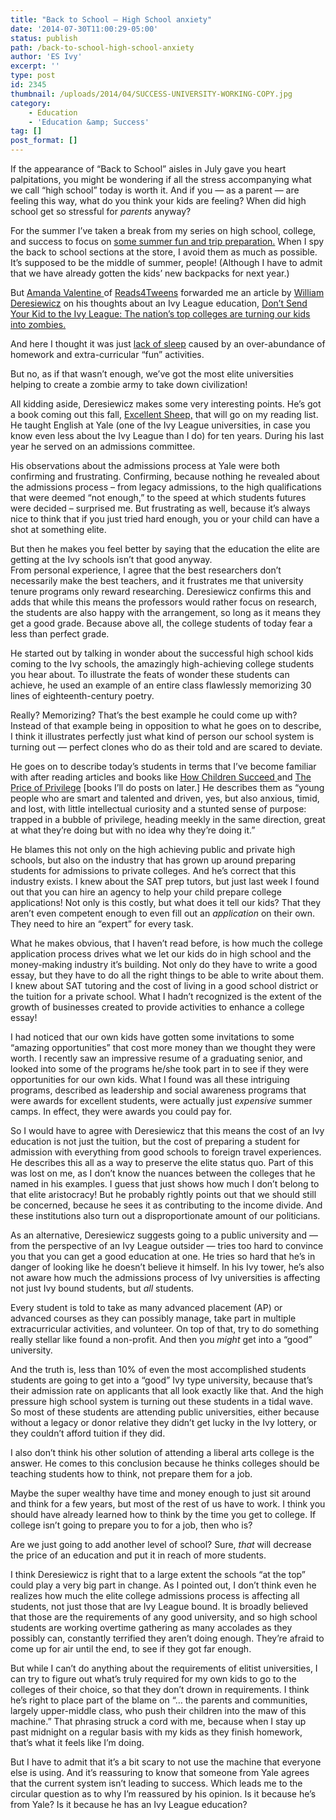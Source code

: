 ```yaml
---
title: "Back to School – High School anxiety"
date: '2014-07-30T11:00:29-05:00'
status: publish
path: /back-to-school-high-school-anxiety
author: 'ES Ivy'
excerpt: ''
type: post
id: 2345
thumbnail: /uploads/2014/04/SUCCESS-UNIVERSITY-WORKING-COPY.jpg
category:
    - Education
    - 'Education &amp; Success'
tag: []
post_format: []
---
```

If the appearance of “Back to School” aisles in July gave you heart palpitations, you might be wondering if all the stress accompanying what we call “high school” today is worth it. And if you — as a parent — are feeling this way, what do you think your kids are feeling? When did high school get so stressful for *parents* anyway?

For the summer I’ve taken a break from my series on high school, college, and success to focus on [some summer fun and trip preparation.](http://192.168.1.34:4945/draft2220 "Disney Parks Trip planning") When I spy the back to school sections at the store, I avoid them as much as possible. It’s supposed to be the middle of summer, people! (Although I have to admit that we have already gotten the kids’ new backpacks for next year.)

But [Amanda Valentine ](http://www.ayvalentine.com/)of [Reads4Tweens](http://reads4tweens.com) forwarded me an article by [William Deresiewicz](http://www.billderesiewicz.com/ "Excellent Sheep") on his thoughts about an Ivy League education, [Don’t Send Your Kid to the Ivy League: The nation’s top colleges are turning our kids into zombies.](http://www.newrepublic.com/article/118747/ivy-league-schools-are-overrated-send-your-kids-elsewhere?utm_source=Mic+Check&utm_campaign=8e909e4e92-Mic_Report_7_23_2014&utm_medium=email&utm_term=0_51f2320b33-8e909e4e92-285157361)

And here I thought it was just [lack of sleep](http://theeducatedmom.com/sleep-like-a-violinist/) caused by an over-abundance of homework and extra-curricular “fun” activities.

But no, as if that wasn’t enough, we’ve got the most elite universities helping to create a zombie army to take down civilization!

All kidding aside, Deresiewicz makes some very interesting points. He’s got a book coming out this fall, [Excellent Sheep,](http://www.amazon.com/gp/product/1476702713/ref=as_li_qf_sp_asin_il_tl?ie=UTF8&camp=1789&creative=9325&creativeASIN=1476702713&linkCode=as2&tag=esiv-20&linkId=FFMEK24DNAGFBTMB "Buy it on Amazon") that will go on my reading list. He taught English at Yale (one of the Ivy League universities, in case you know even less about the Ivy League than I do) for ten years. During his last year he served on an admissions committee.

His observations about the admissions process at Yale were both confirming and frustrating. Confirming, because nothing he revealed about the admissions process – from legacy admissions, to the high qualifications that were deemed “not enough,” to the speed at which students futures were decided – surprised me. But frustrating as well, because it’s always nice to think that if you just tried hard enough, you or your child can have a shot at something elite.

But then he makes you feel better by saying that the education the elite are getting at the Ivy schools isn’t that good anyway.  
From personal experience, I agree that the best researchers don’t necessarily make the best teachers, and it frustrates me that university tenure programs only reward researching. Deresiewicz confirms this and adds that while this means the professors would rather focus on research, the students are also happy with the arrangement, so long as it means they get a good grade. Because above all, the college students of today fear a less than perfect grade.

He started out by talking in wonder about the successful high school kids coming to the Ivy schools, the amazingly high-achieving college students you hear about. To illustrate the feats of wonder these students can achieve, he used an example of an entire class flawlessly memorizing 30 lines of eighteenth-century poetry.

Really? Memorizing? That’s the best example he could come up with? Instead of that example being in opposition to what he goes on to describe, I think it illustrates perfectly just what kind of person our school system is turning out — perfect clones who do as their told and are scared to deviate.

He goes on to describe today’s students in terms that I’ve become familiar with after reading articles and books like [How Children Succeed ](http://www.amazon.com/gp/product/0544104404/ref=as_li_qf_sp_asin_il_tl?ie=UTF8&camp=1789&creative=9325&creativeASIN=0544104404&linkCode=as2&tag=esiv-20&linkId=RZXBYHD3CYG72E6M "Buy it on Amazon")and [The Price of Privilege](http://www.amazon.com/gp/product/006059585X/ref=as_li_qf_sp_asin_il_tl?ie=UTF8&camp=1789&creative=9325&creativeASIN=006059585X&linkCode=as2&tag=esiv-20&linkId=BHT42E3QG7Y46TKA "Buy it on Amazon") \[books I’ll do posts on later.\] He describes them as “young people who are smart and talented and driven, yes, but also anxious, timid, and lost, with little intellectual curiosity and a stunted sense of purpose: trapped in a bubble of privilege, heading meekly in the same direction, great at what they’re doing but with no idea why they’re doing it.”

He blames this not only on the high achieving public and private high schools, but also on the industry that has grown up around preparing students for admissions to private colleges. And he’s correct that this industry exists. I knew about the SAT prep tutors, but just last week I found out that you can hire an agency to help your child prepare college applications! Not only is this costly, but what does it tell our kids? That they aren’t even competent enough to even fill out an *application* on their own. They need to hire an “expert” for every task.

What he makes obvious, that I haven’t read before, is how much the college application process drives what we let our kids do in high school and the money-making industry it’s building. Not only do they have to write a good essay, but they have to do all the right things to be able to write about them. I knew about SAT tutoring and the cost of living in a good school district or the tuition for a private school. What I hadn’t recognized is the extent of the growth of businesses created to provide activities to enhance a college essay!

I had noticed that our own kids have gotten some invitations to some “amazing opportunities” that cost more money than we thought they were worth. I recently saw an impressive resume of a graduating senior, and looked into some of the programs he/she took part in to see if they were opportunities for our own kids. What I found was all these intriguing programs, described as leadership and social awareness programs that were awards for excellent students, were actually just *expensive* summer camps. In effect, they were awards you could pay for.

So I would have to agree with Deresiewicz that this means the cost of an Ivy education is not just the tuition, but the cost of preparing a student for admission with everything from good schools to foreign travel experiences. He describes this all as a way to preserve the elite status quo. Part of this was lost on me, as I don’t know the nuances between the colleges that he named in his examples. I guess that just shows how much I don’t belong to that elite aristocracy! But he probably rightly points out that we should still be concerned, because he sees it as contributing to the income divide. And these institutions also turn out a disproportionate amount of our politicians.

As an alternative, Deresiewicz suggests going to a public university and — from the perspective of an Ivy League outsider — tries too hard to convince you that you can get a good education at one. He tries so hard that he’s in danger of looking like he doesn’t believe it himself. In his Ivy tower, he’s also not aware how much the admissions process of Ivy universities is affecting not just Ivy bound students, but *all* students.

Every student is told to take as many advanced placement (AP) or advanced courses as they can possibly manage, take part in multiple extracurricular activities, and volunteer. On top of that, try to do something really stellar like found a non-profit. And then you *might* get into a “good” university.

And the truth is, less than 10% of even the most accomplished students students are going to get into a “good” Ivy type university, because that’s their admission rate on applicants that all look exactly like that. And the high pressure high school system is turning out these students in a tidal wave. So most of these students are attending public universities, either because without a legacy or donor relative they didn’t get lucky in the Ivy lottery, or they couldn’t afford tuition if they did.

I also don’t think his other solution of attending a liberal arts college is the answer. He comes to this conclusion because he thinks colleges should be teaching students how to think, not prepare them for a job.

Maybe the super wealthy have time and money enough to just sit around and think for a few years, but most of the rest of us have to work. I think you should have already learned how to think by the time you get to college. If college isn’t going to prepare you to for a job, then who is?

Are we just going to add another level of school? Sure, *that* will decrease the price of an education and put it in reach of more students.

I think Deresiewicz is right that to a large extent the schools “at the top” could play a very big part in change. As I pointed out, I don’t think even he realizes how much the elite college admissions process is affecting all students, not just those that are Ivy League bound. It is broadly believed that those are the requirements of any good university, and so high school students are working overtime gathering as many accolades as they possibly can, constantly terrified they aren’t doing enough. They’re afraid to come up for air until the end, to see if they got far enough.

But while I can’t do anything about the requirements of elitist universities, I can try to figure out what’s truly required for my own kids to go to the colleges of their choice, so that they don’t drown in requirements. I think he’s right to place part of the blame on “… the parents and communities, largely upper-middle class, who push their children into the maw of this machine.” That phrasing struck a cord with me, because when I stay up past midnight on a regular basis with my kids as they finish homework, that’s what it feels like I’m doing.

But I have to admit that it’s a bit scary to not use the machine that everyone else is using. And it’s reassuring to know that someone from Yale agrees that the current system isn’t leading to success. Which leads me to the circular question as to why I’m reassured by his opinion. Is it because he’s from Yale? Is it because he has an Ivy League education?